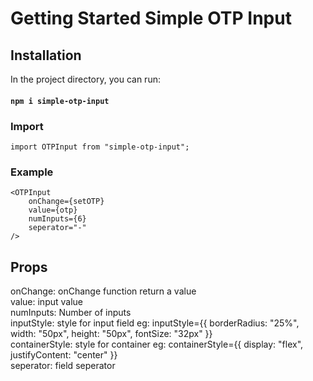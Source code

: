 # Getting Started Simple OTP Input

## Installation

In the project directory, you can run:

#### `npm i simple-otp-input`

### Import

    import OTPInput from "simple-otp-input";

### Example

    <OTPInput
        onChange={setOTP}
        value={otp}
        numInputs={6}
        seperator="-"
    />

## Props

onChange: onChange function return a value<br />
value: input value<br />
numInputs: Number of inputs <br />
inputStyle: style for input field eg: inputStyle={{ borderRadius: "25%", width: "50px", height: "50px", fontSize: "32px" }} <br />
containerStyle: style for container eg: containerStyle={{ display: "flex", justifyContent: "center" }} <br />
seperator: field seperator <br />
